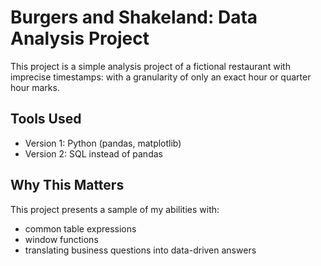 # Burgers and Shakeland: Data Analysis Project

This project is a simple analysis project of a fictional restaurant with imprecise timestamps: with a granularity of only an exact hour or quarter hour marks. 


## Tools Used

- Version 1: Python (pandas, matplotlib)
- Version 2: SQL instead of pandas

## Why This Matters

This project presents a sample of my abilities with:
- common table expressions
- window functions
- translating business questions into data-driven answers
